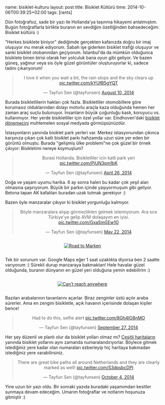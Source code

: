 name: bisiklet-kulturu
layout: post
title: Bisiklet Kültürü
time: 2014-10-06T00:39:25+02:00
tags: [rants]

Dün fotoğrafsız, sade bir yazı ile Hollanda'ya taşınma hikayemi anlatmıştım. Bugün fotoğraflarla birlikte buranın en sevdiğim özelliğinden bahsedeceğim: Bisiklet kültürü :)

"Herkes bisiklete biniyor" dediğimde gerçekten kafanızda doğru bir imaj oluşuyor mu merak ediyorum. Sabah işe giderken bisiklet trafiği oluşuyor ve sanki bisiklet otobanından geçiyorum. İstanbul'da da mümkün olduğunca bisiklete binen birisi olarak her yolculuk bana oyun gibi geliyor. Ve bazen güneş, yağmur veya sis öyle güzel görüntüler oluşturuyorlar ki, sadece tadını çıkarıyorum!

<blockquote class="twitter-tweet" align="center" lang="en"><p>I love it when you wait a bit, the rain stops and the sky clears up <a href="http://t.co/kYUfB5gYQT">pic.twitter.com/kYUfB5gYQT</a></p>&mdash; Tayfun Sen (@tayfunsen) <a href="https://twitter.com/tayfunsen/status/498544877656080384">August 10, 2014</a></blockquote>

Burada bisikletlilerin hakları çok fazla. Bisikletliler otomobillere göre korumasız olduklarından dolayı motorlu araçla kaza olduğunda hemen her zaman araç suçlu bulunuyor. İnsanların büyük çoğunluğu kask, koruyucu vs. kullanmıyor. Her yerde bisikletliler için özel yollar var. Eindhoven'daki <a href="http://en.wikipedia.org/wiki/Hovenring">bisiklet dönemecini</a> muhtemelen sosyal medyada görmüşsünüzdür.

İstasyonların yanında bisiklet park yerleri var. Merkez istasyonundan çıkınca karşınıza çıkan çok katlı bisiklet parkı hafızamda uzun süre yer eden bir görüntü olmuştu. Burada "gelişmiş ülke problemi"ne çok güzel bir örnek çıkıyor: Bisikletimi nereye koymuştum?

<blockquote class="twitter-tweet" align="center" lang="en"><p>Burasi Hollanda. Bisikletliler icin katli park yeri <a href="http://t.co/PiUN3qm1bK">pic.twitter.com/PiUN3qm1bK</a></p>&mdash; Tayfun Sen (@tayfunsen) <a href="https://twitter.com/tayfunsen/status/460061471846957056">April 26, 2014</a></blockquote>

Doğa ve yaşam uyumu harika. 6 ay sonra halen bu kadar çok yeşil alan olmasına şaşırıyorum. Büyük bir parkın içinde yaşıyormuşum gibi geliyor. Betona tapan AK kafalıları buradan uzak tutmak gerekiyor :)

Bazen öyle manzaralar çıkıyor ki bisiklet yorgunluğu kalmıyor.

<blockquote class="twitter-tweet" align="center" lang="en"><p>Böyle manzaralara alışıp görmezlikten gelmek istemiyorum. Ara sıra Türkiye&#39;ye gelip AVM dolaşayım en iyisi. <a href="http://t.co/GxaSmGEw1G">pic.twitter.com/GxaSmGEw1G</a></p>&mdash; Tayfun Sen (@tayfunsen) <a href="https://twitter.com/tayfunsen/status/469567539937554433">May 22, 2014</a></blockquote>

<div style="text-align: center; margin: 2em auto;">
<a href="https://www.flickr.com/photos/typhoon476/15091799561" title="Road to Marken by tayfun, on Flickr"><img src="https://farm6.staticflickr.com/5556/15091799561_4c3f6df67f_z.jpg" alt="Road to Marken"></a>
</div>

Tek bir sorunum var. Google Maps eğer 1 saat uzaklıkta diyorsa ben 2 saatte varıyorum :) Sürekli durup manzaraya bakmaktan! Hele havalar güzel olduğunda, buranın dünyanın en güzel yeri olduğuna yemin edebilirim :)

<div style="text-align: center; margin: 2em auto;">
<a href="https://www.flickr.com/photos/typhoon476/15248662948" title="Can&#x27;t reach anywhere by tayfun, on Flickr"><img src="https://farm6.staticflickr.com/5600/15248662948_92fac13b11.jpg" alt="Can&#x27;t reach anywhere"></a>
</div>

Bazıları arabalarının tavanlarını açarlar. Biraz zenginler üstü açılır araba sürerler. Ama en zengini bisikletle, açık havanın içerisinde dolaşan kişiler bence!

<blockquote class="twitter-tweet" align="center" lang="en"><p>Had to do this, selfie alert <a href="http://t.co/8Gh4IO8nMO">pic.twitter.com/8Gh4IO8nMO</a></p>&mdash; Tayfun Sen (@tayfunsen) <a href="https://twitter.com/tayfunsen/status/515781731107237888">September 27, 2014</a></blockquote>

Her şey düzenli ve planlı olur da bisiklet yolları olmaz mı? <a href="http://www.holland-cycling.com/where-to-go/long-distance-cycle-routes/national-long-distance-cycle-network">Çeşitli haritaların</a> yanında bisiklet yollarını aynı zamanda numaralandırıyorlar. Böylece gitmek istediğiniz yere kadar olan numaraları ezberleyip hiç haritaya bakmadan istediğiniz yere varabilirsiniz.

<blockquote class="twitter-tweet" align="center" lang="en"><p>There are great bike paths all around Netherlands and they are clearly marked as well! <a href="http://t.co/S3dpsbcDPI">pic.twitter.com/S3dpsbcDPI</a></p>&mdash; Tayfun Sen (@tayfunsen) <a href="https://twitter.com/tayfunsen/status/518385835037974528">October 4, 2014</a></blockquote>

Yine uzun bir yazı oldu. Bir sonraki yazıda buradaki yaşamımdan kesitler sunmaya devam edeceğim. Umarım fotoğraflar ve notlarım hoşunuza gitmiştir :)
